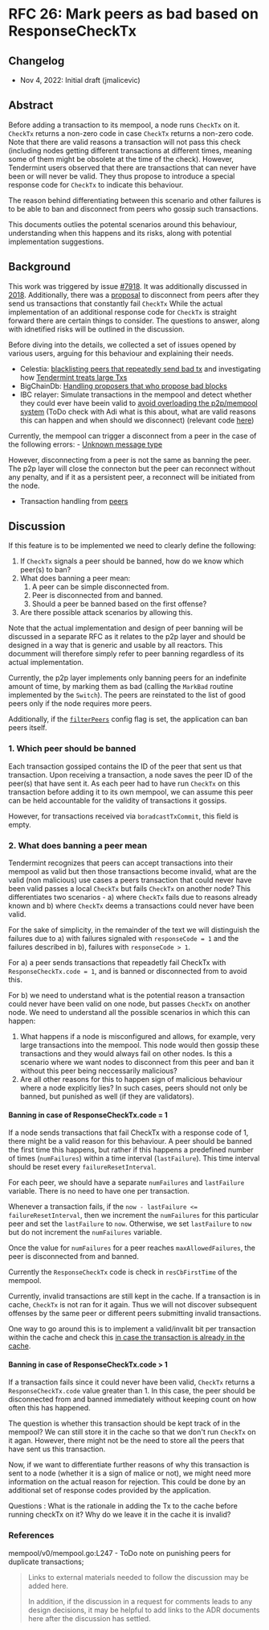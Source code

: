 # RFC 26: Mark peers as bad based on ResponseCheckTx

## Changelog
- Nov 4, 2022: Initial draft (jmalicevic)


## Abstract

Before adding a transaction to its mempool, a node runs `CheckTx` on it. `CheckTx` returns a non-zero code
in case `CheckTx` returns a non-zero code. Note that there are valid reasons a transaction will not
pass this check (including nodes getting different transactions at different times, meaning some
of them might be obsolete at the time of the check). However, Tendermint users observed that
there are transactions that can never have been or will never be valid. They thus propose
to introduce a special response code for `CheckTx` to indicate this behaviour. 

The reason behind differentiating between this scenario and other failures is to 
be able to ban and disconnect from peers who gossip such transactions.

This documents outlies the potental scenarios around this behaviour, understanding when this 
happens and its risks, along with potential implementation suggestions.  

## Background

This work was triggered by issue [#7918](https://github.com/tendermint/tendermint/issues/7918). It was 
additionally discussed in [2018](https://github.com/tendermint/tendermint/issues/2185). Additionally,
there was a [proposal](https://github.com/tendermint/tendermint/issues/6523) to disconnect from peers after they send us transactions that constantly fail `CheckTx`  While 
the actual implementation of an additional response code for `CheckTx` is straight forward there 
are certain things to consider. The questions to answer, along with idnetified risks will be outlined in 
the discussion. 

Before diving into the details, we collected a set of issues opened by various users, arguing for 
this behaviour and explaining their needs. 

- Celestia: [blacklisting peers that repeatedly send bad tx](https://github.com/celestiaorg/celestia-core/issues/867)
  and investigating how [Tendermint treats large Txs](https://github.com/celestiaorg/celestia-core/issues/243)
- BigChainDb: [Handling proposers that who propose bad blocks](https://github.com/bigchaindb/BEPs/issues/84)
- IBC relayer: Simulate transactions in the mempool and detect whether they could ever have beein valid to 
  [avoid overloading the p2p/mempool system](https://github.com/cosmos/ibc-go/issues/853#issuecomment-1032211020)
 (ToDo check with Adi what is this about, what are valid reasons this can happen and when should we disconnect)
  (relevant code [here](https://github.com/cosmos/ibc-go/blob/a0e59b8e7a2e1305b7b168962e20516ca8c98fad/modules/core/ante/ante.go#L23)) 


Currently, the mempool can trigger a disconnect from a peer in the case of the following errors:
    - [Unknown message type](https://github.com/tendermint/tendermint/blob/d704c0a0b6fbc042dcb260dbb766bd83bb140cb7/mempool/v0/reactor.go#L182)

However, disconnecting from a peer is not the same as banning the peer. The p2p layer will close the connecton but 
the peer can reconnect without any penalty, and if it as a persistent peer, a reconnect will be initiated
from the node. 

- Transaction handling from [peers](https://github.com/tendermint/tendermint/blob/85a584dd2ee3437b117d9f5e894eac70bf09aeef/internal/mempool/reactor.go#L120)

## Discussion

If this feature is to be implemented we need to clearly define the following:
1. If `CheckTx` signals a peer should be banned, how do we know which peer(s) to ban?
2. What does banning a peer mean:
   1. A peer can be simple disconnected from. 
   2. Peer is disconnected from and banned.
   3. Should a peer be banned based on the first offense?
3. Are there possible attack scenarios by allowing this. 

Note that the actual implementation and design of peer banning will be discussed in a separate RFC 
as it relates to the p2p layer and should be designed in a way that is 
generic and usable by all reactors. This documment will therefore simply refer to peer banning 
regardless of its actual implementation.

Currently, the p2p layer implements only banning peers for an indefinite amount of time, by marking them
as bad (calling the `MarkBad` routine implemented by the `Switch`). The peers are reinstated to the list of good peers only if the node requires more peers. 

Additionally, if the [`filterPeers`](../../spec/abci/abci%2B%2B_app_requirements.md#peer-filtering) config flag is set, the application can ban peers itself. 

### 1. Which peer should be banned

Each transaction gossiped contains the ID of the peer that sent us that transaction. Upon receiving a transaction,
a node saves the peer ID of the peer(s) that have sent it. As each peer had to have
run `CheckTx` on this transaction before adding it to its own mempool, we can assume this peer
can be held accountable for the validity of transactions it gossips. 

However, for transactions received via `boradcastTxCommit`, this field is empty. 

### 2. What does banning a peer mean 

Tendermint recognizes that peers can accept transactions into their mempool as valid but then those transactions
become invalid, what are the valid (non malicious) use cases a peers transaction that could never have been valid passes a local `CheckTx` but fails `CheckTx` on another node? This differentiates two scenarios - a) where `CheckTx` fails due to reasons already 
known and b) where `CheckTx` deems a transactions could never have been valid.

For the sake of simplicity, in the remainder of the text we will distinguish the failures due to a) with failures 
signaled with `responseCode = 1` and the failures described in b), failures with `responseCode > 1`.

For a) a peer sends transactions that repeadetly fail CheckTx with `ResponseCheckTx.code = 1`, and is banned or disconnected from to avoid this. 

For b) we need to understand what is the potential reason a transaction could never have been valid on one node, but passes `CheckTx` on another node. We need to understand all the possible scenarios in which this can happen:

1. What happens if a node is misconfigured and allows, for example, very large transactions into the mempool. This node would then gossip these transactions and they would always fail on other nodes. Is this a scenario where we want nodes to disconnect from this peer and ban it without this peer being neccessarily malicious? 
2. Are all other reasons for this to happen sign of malicious behaviour where a node explicitly lies? In such cases, peers should not only be banned, but punished as well (if they are validators). 


#### **Banning in case of ResponseCheckTx.code = 1**

If a node sends transactions that fail CheckTx with a response code of 1, there might be a valid reason for this behaviour. A peer should be banned the first time this happens, but rather if this happens a predefined number 
of times (`numFailures`) within a time interval (`lastFailure`). This time interval should be reset every `failureResetInterval`.  

For each peer, we should have a separate `numFailures` and `lastFailure` variable. There is no need to  have one per transaction. 

Whenever a transaction fails, if the `now - lastFailure <= failureResetInterval`, then we increment the `numFailures` for this particular peer and set the `lastFailure` to `now`. Otherwise, we set `lastFailure` to `now` but do not increment the `numFailures`  variable. 

Once the value for `numFailures` for a peer reaches `maxAllowedFailures`, the peer is disconnected from and banned. 

Currently the `ResponseCheckTx` code is check in `resCbFirstTime` of the mempool. 

Currently, invalid transactions are still kept in the cache. If a transaction is in cache, `CheckTx` is not ran for it again. Thus we will not discover subsequent offenses by the same peer or different peers submitting invalid transactions. 

One way to go around this is to implement a valid/invalit bit per transaction within the cache and check this 
[in case the transaction is already in the cache](https://github.com/tendermint/tendermint/blob/816c6bac00c63a421a1bdaeccbc081c5346cb0d8/mempool/v0/clist_mempool.go#L244).


#### **Banning in case of ResponseCheckTx.code > 1**

If a transaction fails since it could never have been valid, `CheckTx` returns a `ResponseCheckTx.code` value greater than 1. In this case, the peer should be disconnected from and banned immediately without keeping count on how often 
this has happened. 

The question is whether this transaction should be kept track of in the mempool? We can still store it in the cache so that we don't run `CheckTx` on it agan. However, there might not be the need to store all the peers that have sent us this transaction. 

Now, if we want to differentiate further reasons of why this transaction is sent to a node (whether it is a sign of malice or not), we might need more information on the actual reason for rejection. This could be done by an additional set of response codes provided by the application. 





Questions : What is the rationale in adding the Tx to the cache before running checkTx on it? Why do we leave it in the cache it is invalid?
### References

mempool/v0/mempool.go:L247 - ToDo note on punishing peers for duplicate transactions;

> Links to external materials needed to follow the discussion may be added here.
>
> In addition, if the discussion in a request for comments leads to any design
> decisions, it may be helpful to add links to the ADR documents here after the
> discussion has settled.